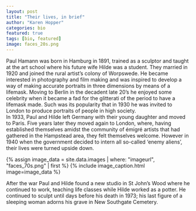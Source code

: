 ```yaml
---
layout: post
title: "Their lives, in brief"
author: "Karen Hopper"
categories: bio
featured: true
tags: [bio, featured]
image: faces_20s.png
---
```


Paul Hamann was born in Hamburg in 1891, trained as a sculptor and taught at the art school where his future wife Hilde was a student.  They married in 1920 and joined the rural artist’s colony of Worpswede.  He became interested in photography and film making and was inspired to develop a way of making accurate portraits in three dimensions by means of a lifemask.  Moving to Berlin in the decadent late 20’s he enjoyed some celebrity when it became a fad for the glitterati of the period to have a lifemask made.  Such was its popularity that in 1930 he was invited to London to produce portraits of people in high society.  
In 1933, Paul and Hilde left Germany with their young daughter and moved to Paris.  Five years later they moved again to London, where, having established themselves amidst the community of émigré artists that had gathered in the Hampstead area, they felt themselves welcome.  However in 1940 when the government decided to intern all so-called ‘enemy aliens’, their lives were turned upside down.  

{% assign image_data = site.data.images | where: "imageurl", "faces_70s.png" | first %}
{% include image_caption.html image=image_data %}

After the war Paul and Hilde found a new studio in St John’s Wood where he continued to work, teaching life classes while Hilde worked as a potter.  He continued to sculpt until days before his death in 1973; his last figure of a sleeping woman adorns his grave in New Southgate Cemetery.

